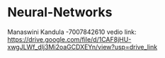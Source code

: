# Neural-Networks
Manaswini Kandula -7007842610 vedio link:
https://drive.google.com/file/d/1CAF8jHU-xwgJLWf_dIj3Mi2oaGCDXEYn/view?usp=drive_link
